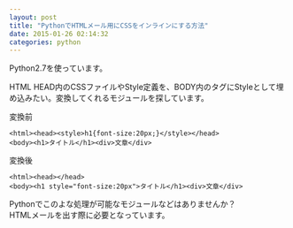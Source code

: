 ```yaml
---
layout: post
title: "PythonでHTMLメール用にCSSをインラインにする方法"
date: 2015-01-26 02:14:32
categories: python
---
```

<p>Python2.7を使っています。</p>

<p>HTML HEAD内のCSSファイルやStyle定義を、BODY内のタグにStyleとして埋め込みたい。変換してくれるモジュールを探しています。</p>

<p>変換前</p>

<pre><code>&lt;html&gt;&lt;head&gt;&lt;style&gt;h1{font-size:20px;}&lt;/style&gt;&lt;/head&gt;
&lt;body&gt;&lt;h1&gt;タイトル&lt;/h1&gt;&lt;div&gt;文章&lt;/div&gt;
</code></pre>

<p>変換後</p>

<pre><code>&lt;html&gt;&lt;head&gt;&lt;/head&gt;
&lt;body&gt;&lt;h1 style="font-size:20px"&gt;タイトル&lt;/h1&gt;&lt;div&gt;文章&lt;/div&gt;
</code></pre>

<p>Pythonでこのよな処理が可能なモジュールなどはありませんか？<br>
HTMLメールを出す際に必要となっています。</p>
